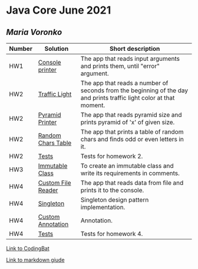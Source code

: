 # Java Core June 2021

## *Maria Voronko*

| Number | Solution  | Short description
| --- | --- | --- |
| HW1 | [Console printer](https://github.com/NikolaevArtem/Java_Core_June_2021/tree/feature/MariaVoronko/src/main/java/homework_1/HomeWork1.java) | The app that reads input arguments and prints them, until "error" argument. |
| HW2 | [Traffic Light](https://github.com/NikolaevArtem/Java_Core_June_2021/tree/feature/MariaVoronko/src/main/java/homework_2/traffic_light) | The app that reads a number of seconds from the beginning of the day and prints traffic light color at that moment. |
| HW2 | [Pyramid Printer](https://github.com/NikolaevArtem/Java_Core_June_2021/tree/feature/MariaVoronko/src/main/java/homework_2/pyramid_printer/PyramidPrinter.java) | The app that reads pyramid size and prints pyramid of 'x' of given size. |
| HW2 | [Random Chars Table](https://github.com/NikolaevArtem/Java_Core_June_2021/tree/feature/MariaVoronko/src/main/java/homework_2/random_chars_table/RandomCharsTable.java) | The app that prints a table of random chars and finds odd or even letters in it. |
| HW2 | [Tests](https://github.com/NikolaevArtem/Java_Core_June_2021/tree/feature/MariaVoronko/src/test/java/homework_2) | Tests for homework 2. |
| HW3 | [Immutable Class](https://github.com/NikolaevArtem/Java_Core_June_2021/tree/feature/MariaVoronko/src/main/java/homework_3/ImmutableCat.java) | To create an immutable class and write its requirements in comments. |
| HW4 | [Custom File Reader](https://github.com/NikolaevArtem/Java_Core_June_2021/tree/feature/MariaVoronko/src/main/java/homework_4/custom_file_reader) | The app that reads data from file and prints it to the console. |
| HW4 | [Singleton](https://github.com/NikolaevArtem/Java_Core_June_2021/tree/feature/MariaVoronko/src/main/java/homework_4/singleton) | Singleton design pattern implementation. |
| HW4 | [Custom Annotation](https://github.com/NikolaevArtem/Java_Core_June_2021/tree/feature/MariaVoronko/src/main/java/homework_4/custom_annotation) | Annotation. |
| HW4 | [Tests](https://github.com/NikolaevArtem/Java_Core_June_2021/tree/feature/MariaVoronko/src/test/java/homework_4) | Tests for homework 4. |

[Link to CodingBat](https://codingbat.com/done?user=mari.waranko@gmail.com&tag=3702089539)

[Link to markdown giude](https://github.com/adam-p/markdown-here/wiki/Markdown-Cheatsheet)
